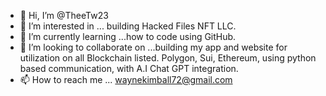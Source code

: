 - 👋 Hi, I’m @TheeTw23
- 👀 I’m interested in ... building Hacked Files NFT LLC.
- 🌱 I’m currently learning ...how to code using GitHub. 
- 💞️ I’m looking to collaborate on ...building my app and website for utilization on all Blockchain listed. Polygon, Sui, Ethereum, using python based communication, with A.I Chat GPT integration.
- 📫 How to reach me ... waynekimball72@gmail.com


<!---
TheeTw23/TheeTw23 is a ✨ special ✨ repository because its `README.md` (this file) appears on your GitHub profile.
You can click the Preview link to take a look at your changes.
--->
